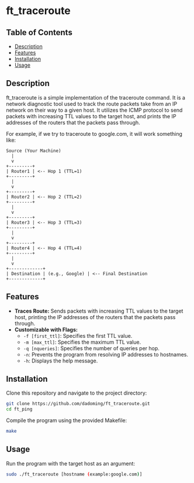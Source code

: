# ft_traceroute

## Table of Contents
- [Description](#description)
- [Features](#features)
- [Installation](#installation)
- [Usage](#usage)

## Description
ft_traceroute is a simple implementation of the traceroute command. It is a network diagnostic tool used to track the route packets take from an IP network on their way to a given host. It utilizes the ICMP protocol to send packets with increasing TTL values to the target host, and prints the IP addresses of the routers that the packets pass through.

For example, if we try to traceroute to google.com, it will work something like:<br>

```
Source (Your Machine)
  |
  v
+---------+
| Router1 | <-- Hop 1 (TTL=1)
+---------+
  |
  v
+---------+
| Router2 | <-- Hop 2 (TTL=2)
+---------+
  |
  v
+---------+
| Router3 | <-- Hop 3 (TTL=3)
+---------+
  |
  v
+---------+
| Router4 | <-- Hop 4 (TTL=4)
+---------+
  |
  v
+-------------+
| Destination | (e.g., Google) | <-- Final Destination
+-------------+
```

## Features

- **Traces Route:** Sends packets with increasing TTL values to the target host, printing the IP addresses of the routers that the packets pass through.
- **Customizable with Flags:**
  - `-f [first_ttl]`: Specifies the first TTL value.
  - `-m [max_ttl]`: Specifies the maximum TTL value.
  - `-q [nqueries]`: Specifies the number of queries per hop.
  - `-n`: Prevents the program from resolving IP addresses to hostnames.
  - `-h`: Displays the help message.

## Installation

Clone this repository and navigate to the project directory:

```bash
git clone https://github.com/dadoming/ft_traceroute.git
cd ft_ping
```

Compile the program using the provided Makefile:

```bash
make
```

## Usage

Run the program with the target host as an argument:

```bash
sudo ./ft_traceroute [hostname (example:google.com)]
```
